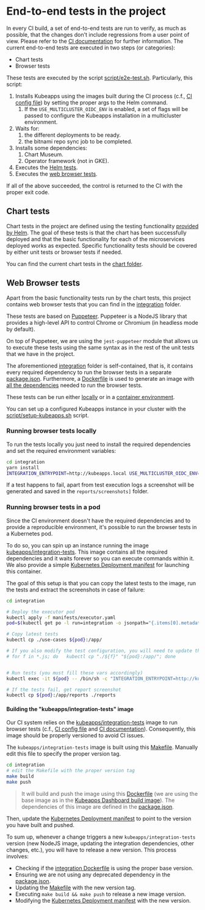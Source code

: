 # End-to-end tests in the project

In every CI build, a set of end-to-end tests are run to verify, as much as possible, that the changes don't include regressions from a user point of view. Please refer to the  [CI documentation](./ci.md) for further information.
The current end-to-end tests are executed in two steps (or categories):

- Chart tests
- Browser tests

These tests are executed by the script [script/e2e-test.sh](../../script/e2e-test.sh). Particularly, this script:

1. Installs Kubeapps using the images built during the CI process (c.f., [CI config file](../../.circleci/config.yml)) by setting the proper args to the Helm command.
    1. If the `USE_MULTICLUSTER_OIDC_ENV` is enabled, a set of flags will be passed to configure the Kubeapps installation in a multicluster environment.
2. Waits for:
    1. the different deployments to be ready.
    2. the bitnami repo sync job to be completed.
3. Installs some dependencies: 
    1.  Chart Museum.
    2. Operator framework (not in GKE).
3. Executes the [Helm tests](#chart-tests).
4. Executes the [web browser tests](#web-browser-tests).

If all of the above succeeded, the control is returned to the CI with the proper exit code.

## Chart tests

Chart tests in the project are defined using the testing functionality [provided by Helm](https://helm.sh/docs/developing_charts/#chart-tests). The goal of these tests is that the chart has been successfully deployed and that the basic functionality for each of the microservices deployed works as expected. Specific functionality tests should be covered by either unit tests or browser tests if needed.

You can find the current chart tests in the [chart folder](../../chart/kubeapps/templates/tests).

## Web Browser tests

Apart from the basic functionality tests run by the chart tests, this project contains web browser tests that you can find in the [integration](../../integration) folder.

These tests are based on [Puppeteer](https://github.com/GoogleChrome/puppeteer). Puppeteer is a NodeJS library that provides a high-level API to control Chrome or Chromium (in headless mode by default).

On top of Puppeteer, we are using the `jest-puppeteer` module that allows us to execute these tests using the same syntax as in the rest of the unit tests that we have in the project.

The aforementioned [integration](../../integration) folder is self-contained, that is, it contains every required dependency to run the browser tests in a separate [package.json](../../integration/package.json). Furthermore, a [Dockerfile](../../integration/Dockerfile) is used to generate an image with [all the dependencies](https://github.com/puppeteer/puppeteer/blob/main/docs/troubleshooting.md#chrome-headless-doesnt-launch-on-unix) needed to run the browser tests.

These tests can be run either [locally](#running-browser-tests-locally) or in a [container environment](#running-browser-tests-in-a-pod).

You can set up a configured Kubeapps instance in your cluster with the [script/setup-kubeapps.sh](../../script/setup-kubeapps.sh) script.

### Running browser tests locally

To run the tests locally you just need to install the required dependencies and set the required environment variables:

```bash
cd integration
yarn install
INTEGRATION_ENTRYPOINT=http://kubeapps.local USE_MULTICLUSTER_OIDC_ENV=false ADMIN_TOKEN=foo1 VIEW_TOKEN=foo2 EDIT_TOKEN=foo3 yarn start

```

If a test happens to fail, apart from test execution logs a screenshot will be generated and saved in the `reports/screenshots]` folder.

### Running browser tests in a pod

Since the CI environment doesn't have the required dependencies and to provide a reproducible environment, it's possible to run the browser tests in a Kubernetes pod. 

To do so, you can spin up an instance running the image [kubeapps/integration-tests](https://hub.docker.com/r/kubeapps/integration-tests).
This image contains all the required dependencies and it waits forever so you can execute commands within it. 
We also provide a simple [Kubernetes Deployment manifest](../../integration/manifests/executor.yaml) for launching this container.

The goal of this setup is that you can copy the latest tests to the image, run the tests and extract the screenshots in case of failure:

```bash
cd integration

# Deploy the executor pod
kubectl apply -f manifests/executor.yaml
pod=$(kubectl get po -l run=integration -o jsonpath="{.items[0].metadata.name}")

# Copy latest tests
kubectl cp ./use-cases ${pod}:/app/

# If you also modify the test configuration, you will need to update the files
# for f in *.js; do   kubectl cp "./${f}" "${pod}:/app/"; done


# Run tests (you must fill these vars accordingly)
kubectl exec -it ${pod} -- /bin/sh -c "INTEGRATION_ENTRYPOINT=http://kubeapps.kubeapps USE_MULTICLUSTER_OIDC_ENV=${USE_MULTICLUSTER_OIDC_ENV} ADMIN_TOKEN=${admin_token} VIEW_TOKEN=${view_token} EDIT_TOKEN=${edit_token} yarn start"

# If the tests fail, get report screenshot
kubectl cp ${pod}:/app/reports ./reports
```

#### Building the "kubeapps/integration-tests" image

Our CI system relies on the [kubeapps/integration-tests](https://hub.docker.com/r/kubeapps/integration-tests) image to run browser tests (c.f., [CI config file](../../.circleci/config.yml) and [CI documentation](./ci.md)). Consequently, this image should be properly versioned to avoid CI issues.


The `kubeapps/integration-tests` image is built using this [Makefile](../../integration/Makefile). Manually edit this file to specify the proper version tag.


```bash
cd integration
# edit the Makefile with the proper version tag
make build
make push
``` 

> It will build and push the image using this [Dockerfile](../../integration/Dockerfile) (we are using the base image as in the [Kubeapps Dashboard build image](../../dashboard/Dockerfile)).
The dependencies of this image are defined in the [package.json](../../integration/package.json).

Then, update the [Kubernetes Deployment manifest](../../integration/manifests/executor.yaml) to point to the version you have built and pushed.

To sum up, whenever a change triggers a new `kubeapps/integration-tests` version (new NodeJS image, updating the integration dependencies, other changes, etc.), you will have to release a new version. This process involves:

* Checking if the [integration Dockerfile](../../integration/Dockerfile) is using the proper base version.
* Ensuring we are not using any deprecated dependency in the [package.json](../../integration/package.json).
* Updating the [Makefile](../../integration/Makefile) with the new version tag.
* Executing `make build && make push` to release a new image version.
* Modifying the [Kubernetes Deployment manifest](../../integration/manifests/executor.yaml) with the new version.
